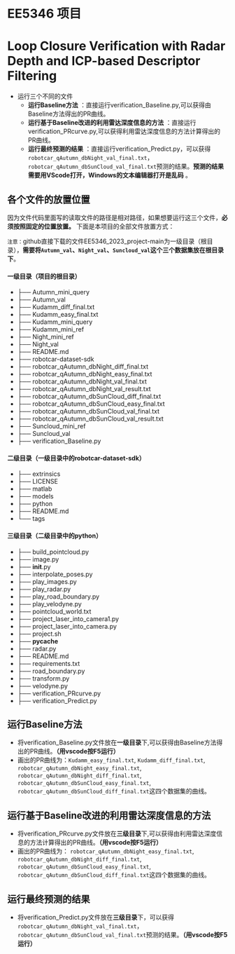 # EE5346 项目
# Loop Closure Verification with Radar Depth and ICP-based Descriptor Filtering

- 运行三个不同的文件
    - **运行Baseline方法** ：直接运行verification_Baseline.py,可以获得由Baseline方法得出的PR曲线。
    - **运行基于Baseline改进的利用雷达深度信息的方法** ：直接运行verification_PRcurve.py,可以获得利用雷达深度信息的方法计算得出的PR曲线。
    - **运行最终预测的结果** ：直接运行verification_Predict.py，可以获得
  `robotcar_qAutumn_dbNight_val_final.txt`，`robotcar_qAutumn_dbSunCloud_val_final.txt`预测的结果。**预测的结果需要用VScode打开，Windows的文本编辑器打开是乱码** 。

## 各个文件的放置位置

因为文件代码里面写的读取文件的路径是相对路径，如果想要运行这三个文件，**必须按照固定的位置放置。** 下面是本项目的全部文件放置方式：

`注意：`github直接下载的文件EE5346_2023_project-main为一级目录（根目录），**需要将`Autumn_val`、`Night_val`、`Suncloud_val`这个三个数据集放在根目录下**。
#### 一级目录（项目的根目录）
- ├── Autumn_mini_query
- ├── Autumn_val
- ├── Kudamm_diff_final.txt
- ├── Kudamm_easy_final.txt
- ├── Kudamm_mini_query
- ├── Kudamm_mini_ref
- ├── Night_mini_ref
- ├── Night_val
- ├── README.md
- ├── robotcar-dataset-sdk
- ├── robotcar_qAutumn_dbNight_diff_final.txt
- ├── robotcar_qAutumn_dbNight_easy_final.txt
- ├── robotcar_qAutumn_dbNight_val_final.txt
- ├── robotcar_qAutumn_dbNight_val_result.txt
- ├── robotcar_qAutumn_dbSunCloud_diff_final.txt
- ├── robotcar_qAutumn_dbSunCloud_easy_final.txt
- ├── robotcar_qAutumn_dbSunCloud_val_final.txt
- ├── robotcar_qAutumn_dbSunCloud_val_result.txt
- ├── Suncloud_mini_ref
- ├── Suncloud_val
- ├── verification_Baseline.py
#### 二级目录（一级目录中的robotcar-dataset-sdk）
- ├── extrinsics
- ├── LICENSE
- ├── matlab
- ├── models
- ├── python
- ├── README.md
- └── tags
#### 三级目录（二级目录中的python）
- ├── build_pointcloud.py
- ├── image.py
- ├── __init__.py
- ├── interpolate_poses.py
- ├── play_images.py
- ├── play_radar.py
- ├── play_road_boundary.py
- ├── play_velodyne.py
- ├── pointcloud_world.txt
- ├── project_laser_into_camera1.py
- ├── project_laser_into_camera.py
- ├── project.sh
- ├── __pycache__
- ├── radar.py
- ├── README.md
- ├── requirements.txt
- ├── road_boundary.py
- ├── transform.py
- ├── velodyne.py
- ├── verification_PRcurve.py
- ├── verification_Predict.py




## 运行Baseline方法

- 将verification_Baseline.py文件放在**一级目录**下,可以获得由Baseline方法得出的PR曲线。**（用vscode按F5运行）**
- 画出的PR曲线为：`Kudamm_easy_final.txt`, `Kudamm_diff_final.txt`, `robotcar_qAutumn_dbNight_easy_final.txt`, `robotcar_qAutumn_dbNight_diff_final.txt`, `robotcar_qAutumn_dbSunCloud_easy_final.txt`, `robotcar_qAutumn_dbSunCloud_diff_final.txt`这四个数据集的曲线。

## 运行基于Baseline改进的利用雷达深度信息的方法

- 将verification_PRcurve.py文件放在**三级目录**下,可以获得由利用雷达深度信息的方法计算得出的PR曲线。**（用vscode按F5运行）**
- 画出的PR曲线为： `robotcar_qAutumn_dbNight_easy_final.txt`, `robotcar_qAutumn_dbNight_diff_final.txt`, `robotcar_qAutumn_dbSunCloud_easy_final.txt`, `robotcar_qAutumn_dbSunCloud_diff_final.txt`这四个数据集的曲线。

## 运行最终预测的结果

- 将verification_Predict.py文件放在**三级目录**下，可以获得
  `robotcar_qAutumn_dbNight_val_final.txt`，`robotcar_qAutumn_dbSunCloud_val_final.txt`预测的结果。**（用vscode按F5运行）**


